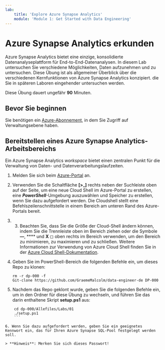 ```yaml
---
lab:
    title: 'Explore Azure Synapse Analytics'
    module: 'Module 1: Get Started with Data Engineering'
---
```


# Azure Synapse Analytics erkunden

Azure Synapse Analytics bietet eine einzige, konsolidierte Datenanalyseplattform für End-to-End-Datenanalysen. In diesem Lab untersuchen Sie verschiedene Möglichkeiten, Daten aufzunehmen und zu untersuchen. Diese Übung ist als allgemeiner Überblick über die verschiedenen Kernfunktionen von Azure Synapse Analytics konzipiert. die Sie in späteren Laboren eingehender untersuchen werden.

Diese Übung dauert ungefähr **90** Minuten.

## Bevor Sie beginnen

Sie benötigen ein [Azure-Abonnement](https://azure.microsoft.com/free), in dem Sie Zugriff auf Verwaltungsebene haben.

## Bereitstellen eines Azure Synapse Analytics-Arbeitsbereichs

Ein Azure Synapse Analytics *workspace* bietet einen zentralen Punkt für die Verwaltung von Daten- und Datenverarbeitungslaufzeiten. 

1. Melden Sie sich beim [Azure-Portal](https://portal.azure.com) an.
2. Verwenden Sie die Schaltfläche **[>_]** rechts neben der Suchleiste oben auf der Seite, um eine neue Cloud Shell im Azure-Portal zu erstellen, eine ***PowerShell***-Umgebung auszuwählen und Speicher zu erstellen, wenn Sie dazu aufgefordert werden. Die Cloudshell stellt eine Befehlszeilenschnittstelle in einem Bereich am unteren Rand des Azure-Portals bereit.
3. 3. Beachten Sie, dass Sie die Größe der Cloud-Shell ändern können, indem Sie die Trennleiste oben im Bereich ziehen oder die Symbole **—**, **** und **X** ◻ oben rechts im Bereich verwenden, um den Bereich zu minimieren, zu maximieren und zu schließen. Weitere Informationen zur Verwendung von Azure Cloud Shell finden Sie in der [Azure Cloud Shell-Dokumentation](https://docs.microsoft.com/azure/cloud-shell/overview).

4. Geben Sie im PowerShell-Bereich die folgenden Befehle ein, um dieses Repo zu klonen:

    ```
    rm -r dp-000 -f
    Git-clone https://github.com/GraemeMalcolm/data-engineer-de DP-000
    ```

5. Nachdem das Repo geklont wurde, geben Sie die folgenden Befehle ein, um in den Ordner für diese Übung zu wechseln, und führen Sie das darin enthaltene Skript **setup.ps1** aus:

```
    cd dp-000/Allefiles/Labs/01
    ./setup.ps1
    ```

6. Wenn Sie dazu aufgefordert werden, geben Sie ein geeignetes Kennwort ein, das für Ihren Azure Synapse SQL-Pool festgelegt werden soll.

> **Hinweis**: Merken Sie sich dieses Passwort!


